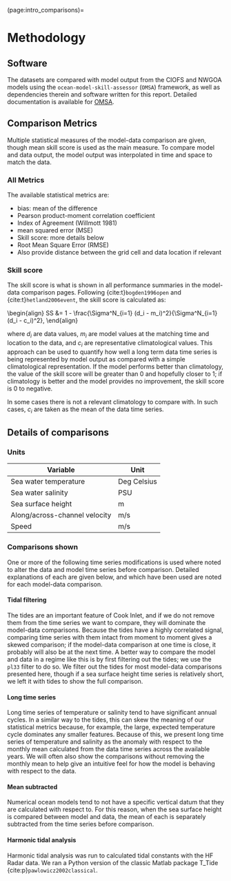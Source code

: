 (page:intro_comparisons)=
# Methodology

## Software

The datasets are compared with model output from the CIOFS and NWGOA models using the `ocean-model-skill-assessor` (`OMSA`) framework, as well as dependencies therein and software written for this report. Detailed documentation is available for [OMSA](http://ocean-model-skill-assessor.readthedocs.io).

## Comparison Metrics

Multiple statistical measures of the model-data comparison are given, though mean skill score is used as the main measure. To compare model and data output, the model output was interpolated in time and space to match the data.

### All Metrics 

The available statistical metrics are:

* bias: mean of the difference
* Pearson product-moment correlation coefficient
* Index of Agreement (Willmott 1981)
* mean squared error (MSE)
* Skill score: more details below
* Root Mean Square Error (RMSE)
* Also provide distance between the grid cell and data location if relevant

### Skill score

The skill score is what is shown in all performance summaries in the model-data comparison pages. Following {cite:t}`bogden1996open` and {cite:t}`hetland2006event`, the skill score is calculated as:

\begin{align}
SS &= 1 - \frac{\Sigma^N_{i=1} (d_i - m_i)^2}{\Sigma^N_{i=1} (d_i - c_i)^2},
\end{align}

where $d_i$ are data values, $m_i$ are model values at the matching time and location to the data, and $c_i$ are representative climatological values. This approach can be used to quantify how well a long term data time series is being represented by model output as compared with a simple climatological representation. If the model performs better than climatology, the value of the skill score will be greater than 0 and hopefully closer to 1; if climatology is better and the model provides no improvement, the skill score is 0 to negative. 

In some cases there is not a relevant climatology to compare with. In such cases, $c_i$ are taken as the mean of the data time series.


## Details of comparisons

### Units

| Variable                      | Unit        |
| ----------------------------- | ----------- |
| Sea water temperature         | Deg Celsius |
| Sea water salinity            | PSU         |
| Sea surface height            | m           |
| Along/across-channel velocity | m/s         |
| Speed                         | m/s         |


### Comparisons shown

One or more of the following time series modifications is used where noted to alter the data and model time series before comparison. Detailed explanations of each are given below, and which have been used are noted for each model-data comparison.

#### Tidal filtering

The tides are an important feature of Cook Inlet, and if we do not remove them from the time series we want to compare, they will dominate the model-data comparisons. Because the tides have a highly correlated signal, comparing time series with them intact from moment to moment gives a skewed comparison; if the model-data comparison at one time is close, it probably will also be at the next time. A better way to compare the model and data in a regime like this is by first filtering out the tides; we use the `pl33` filter to do so. We filter out the tides for most model-data comparisons presented here, though if a sea surface height time series is relatively short, we left it with tides to show the full comparison.

#### Long time series

Long time series of temperature or salinity tend to have significant annual cycles. In a similar way to the tides, this can skew the meaning of our statistical metrics because, for example, the large, expected temperature cycle dominates any smaller features. Because of this, we present long time series of temperature and salinity as the anomaly with respect to the monthly mean calculated from the data time series across the available years. We will often also show the comparisons without removing the monthly mean to help give an intuitive feel for how the model is behaving with respect to the data.

#### Mean subtracted

Numerical ocean models tend to not have a specific vertical datum that they are calculated with respect to. For this reason, when the sea surface height is compared between model and data, the mean of each is separately subtracted from the time series before comparison.

#### Harmonic tidal analysis

Harmonic tidal analysis was run to calculated tidal constants with the HF Radar data. We ran a Python version of the classic Matlab package T_Tide {cite:p}`pawlowicz2002classical`.